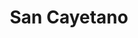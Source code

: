 ---
title: "San Cayetano"
url: /ciudad-autonoma-de-buenos-aires/san-cayetano-nunez/
shop: Autowerkstatt
---